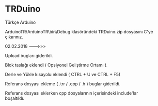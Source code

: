 # TRDuino

Türkçe Arduino

ArduinoTR\ArduinoTR\bin\Debug klasöründeki TRDuino.zip dosyasını C'ye çıkarınız.


02.02.2018 --->>>

Upload bugları giderildi.

Blok taslağı eklendi ( Opsiyonel Geliştirme Ortamı ).

Derle ve Yükle kısayolu eklendi ( CTRL + U ve CTRL + F5)

Referans dosyası ekleme ( .trr / .cpp / .h ) buglar giderildi.

Referans dosyası eklerken cpp dosyalarının içerisindeki include'lar boşaltıldı.

